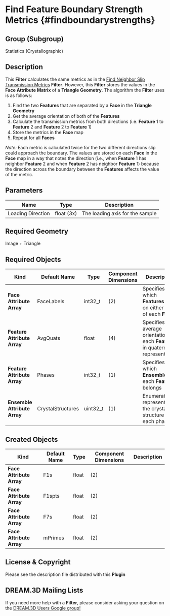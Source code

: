 Find Feature Boundary Strength Metrics {#findboundarystrengths}
=============

## Group (Subgroup) ##
Statistics (Crystallographic)

## Description ##
This **Filter** calculates the same metrics as in the [Find Neighbor Slip Transmission Metrics](FindSlipTransmissionMetrics.html "") **Filter**.  However, this **Filter** stores the values in the **Face Attribute Matrix** of a **Triangle Geometry**.  The algorithm the **Filter** uses is as follows:

1. Find the two **Features** that are separated by a **Face** in the **Triangle Geometry**
2. Get the average orientation of both of the **Features**
3. Calculate the transmission metrics from both directions (i.e. **Feature** 1 to **Feature** 2 and **Feature** 2 to **Feature** 1)
4. Store the metrics in the **Face** map
5. Repeat for all **Faces**

*Note:* Each metric is calculated twice for the two different directions slip could approach the boundary.  The values are stored on each **Face** in the **Face** map in a way that notes the direction (i.e., when **Feature** 1 has neighbor **Feature** 2 and when **Feature** 2 has neighbor **Feature** 1) because the direction across the boundary between the **Features** affects the value of the metric. 

## Parameters ##
| Name | Type | Description |
|------|------| ----------- |
| Loading Direction | float (3x) | The loading axis for the sample |

## Required Geometry ##
Image + Triangle

## Required Objects ##

| Kind | Default Name | Type | Component Dimensions | Description |
|------|--------------|------|----------------------|-------------|
| **Face Attribute Array** | FaceLabels | int32_t | (2) | Specifies which **Features** are on either side of each **Face** |
| **Feature Attribute Array** | AvgQuats | float | (4) | Specifies the average orientation of each **Feature** in quaternion representation |
| **Feature Attribute Array** | Phases | int32_t | (1) | Specifies to which **Ensemble** each **Feature** belongs |
| **Ensemble Attribute Array** | CrystalStructures | uint32_t | (1) | Enumeration representing the crystal structure for each phase |

## Created Objects ##

| Kind | Default Name | Type | Component Dimensions | Description |
|------|--------------|------|----------------------|-------------|
| **Face Attribute Array** | F1s | float | (2) | |
| **Face Attribute Array** | F1spts | float | (2) | |
| **Face Attribute Array** | F7s | float | (2) | |
| **Face Attribute Array** | mPrimes | float | (2) | |

## License & Copyright ##

Please see the description file distributed with this **Plugin**

## DREAM.3D Mailing Lists ##

If you need more help with a **Filter**, please consider asking your question on the [DREAM.3D Users Google group!](https://groups.google.com/forum/?hl=en#!forum/dream3d-users)


